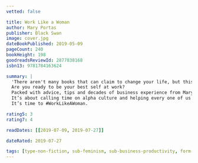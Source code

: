 ```yaml
---
vetted: false

title: Work Like a Woman
author: Mary Portas
publisher: Black Swan
image: cover.jpg
dateBookPublished: 2019-05-09
pageCount: 240
bookHeight: 198
goodreadsReviewId: 2877838168
isbn13: 9781784163624

summary: |
  'There aren't many books that can claim to change your life, but this one will.' Clare Balding 'A force for good, for change. This book will make you change the way you think. Mary is my hero.' Scarlett Curtis, author of Feminists Don't Wear Pink
  Are you ready to be your best self at work?
  Packed with advice, tips and decades of business experience from Mary Portas, this is a book for every one of us: whatever level you are, wherever you work.
  It’s about calling time on alpha culture and helping every one of us to be happier, more productive and collaborative.
  It’s time to #WorkLikeAWoman.

rating5: 3
rating7: 4

readDates: [[2019-07-09, 2019-07-27]]

dateRated: 2019-07-27

tags: [type-non-fiction, sub-feminism, sub-business-productivity, form-paperback]
---
```

